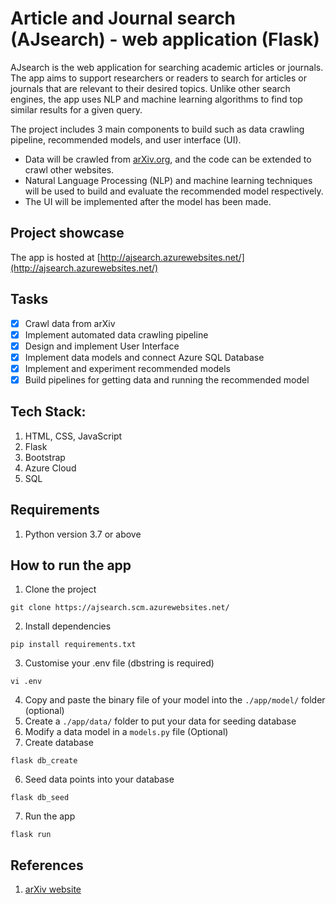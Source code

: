 # Article and Journal search (AJsearch) - web application (Flask)

AJsearch is the web application for searching academic articles or journals. The app aims to support researchers or readers to search for articles or journals that are relevant to their desired topics. Unlike other search engines, the app uses NLP and machine learning algorithms to find top similar results for a given query.

The project includes 3 main components to build such as data crawling pipeline, recommended models, and user interface (UI). 
* Data will be crawled from [arXiv.org](https://arxiv.org/), and the code can be extended to crawl other websites.
* Natural Language Processing (NLP) and machine learning techniques will be used to build and evaluate the recommended model respectively.
* The UI will be implemented after the model has been made.

## Project showcase
The app is hosted at [http://ajsearch.azurewebsites.net/](http://ajsearch.azurewebsites.net/)

## Tasks
- [x] Crawl data from arXiv
- [x] Implement automated data crawling pipeline
- [x] Design and implement User Interface
- [x] Implement data models and connect Azure SQL Database
- [x] Implement and experiment recommended models
- [x] Build pipelines for getting data and running the recommended model

## Tech Stack:
1. HTML, CSS, JavaScript
2. Flask
3. Bootstrap
4. Azure Cloud
5. SQL

## Requirements
1. Python version 3.7 or above

## How to run the app
1. Clone the project 

```
git clone https://ajsearch.scm.azurewebsites.net/
```

2. Install dependencies

```
pip install requirements.txt
```

3. Customise your .env file (dbstring is required)

```
vi .env
```

4. Copy and paste the binary file of your model into the `./app/model/` folder (optional)
5. Create a `./app/data/` folder to put your data for seeding database
6. Modify a data model in a `models.py` file (Optional)
5. Create database

```
flask db_create
```

6. Seed data points into your database

```
flask db_seed
```

7. Run the app

```
flask run
```

## References
1. [arXiv website](https://arxiv.org/)
